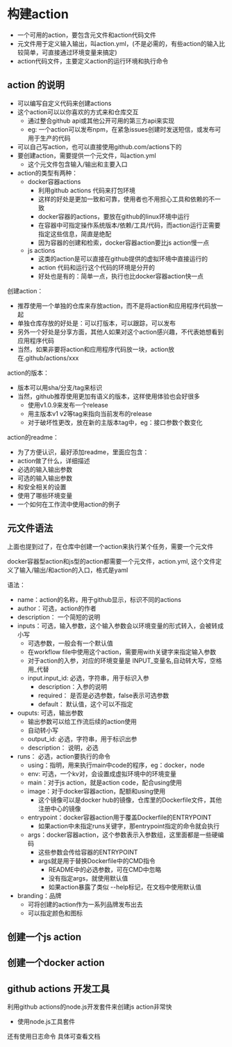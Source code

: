 # 构建action

- 一个可用的action，要包含元文件和action代码文件
- 元文件用于定义输入输出，叫action.yml，(不是必需的，有些action的输入比较简单，可直接通过环境变量来搞定)
- action代码文件，主要定义action的运行环境和执行命令

## action 的说明

- 可以编写自定义代码来创建actions
- 这个action可以以你喜欢的方式来和仓库交互
    - 通过整合github api或其他公开可用的第三方api来实现
    - eg: 一个action可以发布npm，在紧急issues创建时发送短信，或发布可用于生产的代码
- 可以自己写action，也可以直接使用github.com/actions下的
- 要创建action，需要提供一个元文件，叫action.yml
    - 这个元文件包含输入/输出和主要入口
- action的类型有两种：
    - docker容器actions
        - 利用github actions 代码来打包环境
        - 这样的好处是更加一致和可靠，使用者也不用担心工具和依赖的不一致
        - docker容器的actions，要放在github的linux环境中运行
        - 在容器中可指定操作系统版本/依赖/工具/代码，而action运行正需要指定这些信息，简直是绝配
        - 因为容器的创建和检索，docker容器action要比js action慢一点
    - js actions 
        - 这类的action是可以直接在github提供的虚拟环境中直接运行的
        - action 代码和运行这个代码的环境是分开的
        - 好处也是有的：简单一点，执行也比docker容器action快一点

创建action：
- 推荐使用一个单独的仓库来存放action，而不是将action和应用程序代码放一起
- 单独仓库存放的好处是：可以打版本，可以跟踪，可以发布
- 另外一个好处是分享方面，其他人如果对这个action感兴趣，不代表她想看到应用程序代码
- 当然，如果非要将action和应用程序代码放一块，action放在.github/actions/xxx

action的版本：
- 版本可以用sha/分支/tag来标识
- 当然，github推荐使用更加有语义的版本，这样使用体验也会好很多
    - 使用v1.0.9来发布一个release
    - 用主版本v1 v2等tag来指向当前发布的release
    - 对于破坏性更改，放在新的主版本tag中，eg：接口参数个数变化

action的readme：
- 为了方便认识，最好添加readme，里面应包含：
- action做了什么，详细描述
- 必选的输入输出参数
- 可选的输入输出参数
- 和安全相关的设置
- 使用了哪些环境变量
- 一个如何在工作流中使用action的例子

## 元文件语法

上面也提到过了，在仓库中创建一个action来执行某个任务，需要一个元文件

docker容器型action和js型的action都需要一个元文件，action.yml,
这个文件定义了输入/输出/和action的入口，格式是yaml

语法：
- name：action的名称，用于github显示，标识不同的actions
- author：可选，action的作者
- description： 一个简短的说明
- inputs：可选，输入参数，这个输入参数会以环境变量的形式转入，会被转成小写
    - 可选参数，一般会有一个默认值
    - 在workflow file中使用这个action，需要用with关键字来指定输入参数
    - 对于action的入参，对应的环境变量是 INPUT\_变量名,自动转大写，空格用\_代替
    - input.input_id: 必选，字符串，用于标识入参
        - description：入参的说明
        - required： 是否是必选参数，false表示可选参数
        - default： 默认值，这个可以不指定 
- ouputs: 可选，输出参数
    - 输出参数可以给工作流后续的action使用
    - 自动转小写
    - output_id: 必选，字符串，用于标识出参
    - description： 说明，必选
- runs： 必选，action要执行的命令
    - using：指明，用来执行main中code的程序，eg：docker，node
    - env: 可选，一个kv对，会设置成虚拟环境中的环境变量 
    - main：对于js action，就是action code，配合using使用
    - image：对于docker容器action，配额和using使用
        - 这个镜像可以是docker hub的镜像，仓库里的Dockerfile文件，其他注册中心的镜像
    - entrypoint：docker容器action用于覆盖Dockerfile的ENTRYPOINT
        - 如果action中未指定runs关键字，那entrypoint指定的命令就会执行
    - args：docker容器action，这个参数表示入参数组，这里面都是一些硬编码
        - 这些参数会传给容器的ENTRYPOINT
        - args就是用于替换Dockerfile中的CMD指令
            - README中的必选参数，可在CMD中忽略
            - 没有指定args，就使用默认值
            - 如果action暴露了类似 --help标记，在文档中使用默认值
- branding：品牌
    - 可将创建的action作为一系列品牌发布出去
    - 可以指定颜色和图标

## 创建一个js action



## 创建一个docker action

## github actions 开发工具

利用github actions的node.js开发套件来创建js action非常快

- 使用node.js工具套件

还有使用日志命令 具体可查看文档
